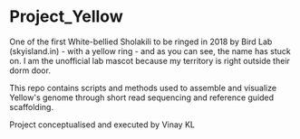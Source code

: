 # Project_Yellow
One of the first White-bellied Sholakili to be ringed in 2018 by Bird Lab (skyisland.in) - with a yellow ring - and as you can see, the name has stuck on. I am the unofficial lab mascot because my territory is right outside their dorm door.

This repo contains scripts and methods used to assemble and visualize Yellow's genome through short read sequencing and reference guided scaffolding. 

Project conceptualised and executed by Vinay KL
